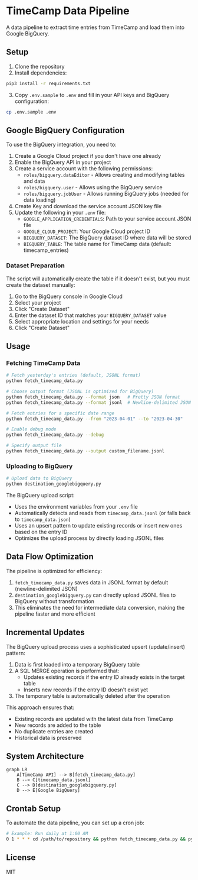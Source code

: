 # TimeCamp Data Pipeline

A data pipeline to extract time entries from TimeCamp and load them into Google BigQuery.

## Setup

1. Clone the repository
2. Install dependencies:
```bash
pip3 install -r requirements.txt
```
3. Copy `.env.sample` to `.env` and fill in your API keys and BigQuery configuration:
```bash
cp .env.sample .env
```

## Google BigQuery Configuration

To use the BigQuery integration, you need to:

1. Create a Google Cloud project if you don't have one already
2. Enable the BigQuery API in your project
3. Create a service account with the following permissions:
   - `roles/bigquery.dataEditor` - Allows creating and modifying tables and data
   - `roles/bigquery.user` - Allows using the BigQuery service
   - `roles/bigquery.jobUser` - Allows running BigQuery jobs (needed for data loading)
4. Create Key and download the service account JSON key file
5. Update the following in your `.env` file:
   - `GOOGLE_APPLICATION_CREDENTIALS`: Path to your service account JSON file
   - `GOOGLE_CLOUD_PROJECT`: Your Google Cloud project ID
   - `BIGQUERY_DATASET`: The BigQuery dataset ID where data will be stored
   - `BIGQUERY_TABLE`: The table name for TimeCamp data (default: timecamp_entries)

### Dataset Preparation

The script will automatically create the table if it doesn't exist, but you must create the dataset manually:

1. Go to the BigQuery console in Google Cloud
2. Select your project
3. Click "Create Dataset"
4. Enter the dataset ID that matches your `BIGQUERY_DATASET` value
5. Select appropriate location and settings for your needs
6. Click "Create Dataset"

## Usage

### Fetching TimeCamp Data

```bash
# Fetch yesterday's entries (default, JSONL format)
python fetch_timecamp_data.py

# Choose output format (JSONL is optimized for BigQuery)
python fetch_timecamp_data.py --format json   # Pretty JSON format
python fetch_timecamp_data.py --format jsonl  # Newline-delimited JSON (default)

# Fetch entries for a specific date range
python fetch_timecamp_data.py --from "2023-04-01" --to "2023-04-30"

# Enable debug mode
python fetch_timecamp_data.py --debug

# Specify output file
python fetch_timecamp_data.py --output custom_filename.jsonl
```

### Uploading to BigQuery

```bash
# Upload data to BigQuery
python destination_googlebigquery.py
```

The BigQuery upload script:
- Uses the environment variables from your `.env` file
- Automatically detects and reads from `timecamp_data.jsonl` (or falls back to `timecamp_data.json`)
- Uses an upsert pattern to update existing records or insert new ones based on the entry ID
- Optimizes the upload process by directly loading JSONL files

## Data Flow Optimization

The pipeline is optimized for efficiency:
1. `fetch_timecamp_data.py` saves data in JSONL format by default (newline-delimited JSON)
2. `destination_googlebigquery.py` can directly upload JSONL files to BigQuery without transformation
3. This eliminates the need for intermediate data conversion, making the pipeline faster and more efficient

## Incremental Updates

The BigQuery upload process uses a sophisticated upsert (update/insert) pattern:

1. Data is first loaded into a temporary BigQuery table
2. A SQL MERGE operation is performed that:
   - Updates existing records if the entry ID already exists in the target table
   - Inserts new records if the entry ID doesn't exist yet
3. The temporary table is automatically deleted after the operation

This approach ensures that:
- Existing records are updated with the latest data from TimeCamp
- New records are added to the table
- No duplicate entries are created
- Historical data is preserved

## System Architecture

```mermaid
graph LR
    A[TimeCamp API] --> B[fetch_timecamp_data.py]
    B --> C[timecamp_data.jsonl]
    C --> D[destination_googlebigquery.py]
    D --> E[Google BigQuery]
```

## Crontab Setup

To automate the data pipeline, you can set up a cron job:

```bash
# Example: Run daily at 1:00 AM
0 1 * * * cd /path/to/repository && python fetch_timecamp_data.py && python destination_googlebigquery.py
```

## License

MIT